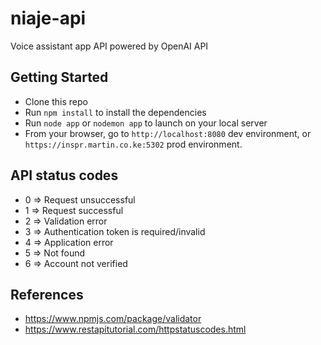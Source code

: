 # niaje-api

Voice assistant app API powered by OpenAI API

## Getting Started

- Clone this repo
- Run `npm install` to install the dependencies
- Run `node app` or `nodemon app` to launch on your local server
- From your browser, go to `http://localhost:8080` dev environment, or `https://inspr.martin.co.ke:5302` prod environment.

## API status codes

- 0 => Request unsuccessful
- 1 => Request successful
- 2 => Validation error
- 3 => Authentication token is required/invalid
- 4 => Application error
- 5 => Not found
- 6 => Account not verified

## References

- https://www.npmjs.com/package/validator
- https://www.restapitutorial.com/httpstatuscodes.html

